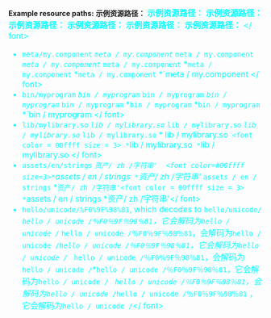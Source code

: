 **Example resource paths:**  **示例资源路径：**  <font color=#00ffff size=3>**示例资源路径：** **示例资源路径：**</font>  <font color=#00ffff size=3>**示例资源路径：** **示例资源路径：** <font color = 00ffff size = 3> **示例资源路径：** **示例资源路径：** </ font></font>

 
 
 
 
 
 
 
 * `meta/my.component`  *`meta / my.component`  <font color=#00ffff size=3>*`meta / my.component` *`meta / my.component`</font>  <font color=#00ffff size=3>*`meta / my.component` *`meta / my.component` <font color = 00ffff size = 3> *`meta / my.component` *`meta / my.component </ font></font>
 * `bin/myprogram`  *`bin / myprogram`  <font color=#00ffff size=3>*`bin / myprogram` *`bin / myprogram`</font>  <font color=#00ffff size=3>*`bin / myprogram` *`bin / myprogram` <font color = 00ffff size = 3> *`bin / myprogram` *`bin / myprogram </ font></font>
 * `lib/mylibrary.so`  *`lib / mylibrary.so`  <font color=#00ffff size=3>*`lib / mylibrary.so` *`lib / mylibrary.so`</font>  <font color=#00ffff size=3>*`lib / mylibrary.so` * lib / mylibrary.so` <font color = 00ffff size = 3> *`lib / mylibrary.so` *`lib / mylibrary.so </ font></font>
 * `assets/en/strings`  *`资产/ zh /字符串'  <font color=#00ffff size=3>*`assets / en / strings` *`资产/ zh /字符串'</font>  <font color=#00ffff size=3>*`assets / en / strings` *`资产/ zh /字符串'<font color = 00ffff size = 3> *`assets / en / strings *资产/ zh /字符串'</ font></font>
 * `hello/unicode/%F0%9F%98%81`, which decodes to `hello/unicode/`  *`hello / unicode /％F0％9F％98％81`，它会解码为`hello / unicode /`  <font color=#00ffff size=3>*`hello / unicode /％F0％9F％98％81`，会解码为`hello / unicode /`*`hello / unicode /％F0％9F％98％81`，它会解码为`hello / unicode / `</font>  <font color=#00ffff size=3>*`hello / unicode /％F0％9F％98％81`，会解码为`hello / unicode /`*`hello / unicode /％F0％9F％98％81`，它会解码为`hello / unicode / `<font color = 00ffff size = 3> *`hello / unicode /％F0％9F％98％81`，会解码为`hello / unicode /`*`hello / unicode /％F0％9F％98％81` ，它会解码为`hello / unicode /`</ font></font>
 
